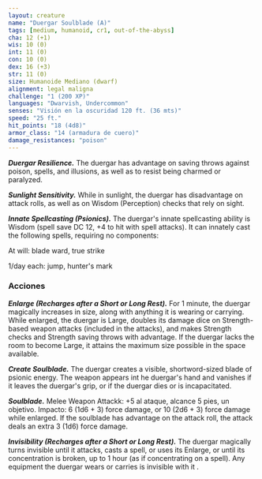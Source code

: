 ```yaml
---
layout: creature
name: "Duergar Soulblade (A)"
tags: [medium, humanoid, cr1, out-of-the-abyss]
cha: 12 (+1)
wis: 10 (0)
int: 11 (0)
con: 10 (0)
dex: 16 (+3)
str: 11 (0)
size: Humanoide Mediano (dwarf)
alignment: legal maligna
challenge: "1 (200 XP)"
languages: "Dwarvish, Undercommon"
senses: "Visión en la oscuridad 120 ft. (36 mts)"
speed: "25 ft."
hit_points: "18 (4d8)"
armor_class: "14 (armadura de cuero)"
damage_resistances: "poison"
---
```


***Duergar Resilience.*** The duergar has advantage on saving throws against poison, spells, and illusions, as well as to resist being charmed or paralyzed.

***Sunlight Sensitivity.*** While in sunlight, the duergar has disadvantage on attack rolls, as well as on Wisdom (Perception) checks that rely on sight.

***Innate Spellcasting (Psionics).*** The duergar's innate spellcasting ability is Wisdom (spell save DC 12, +4 to hit with spell attacks). It can innately cast the following spells, requiring no components:

At will: blade ward, true strike

1/day each: jump, hunter's mark

### Acciones

***Enlarge (Recharges after a Short or Long Rest).*** For 1 minute, the duergar magically increases in size, along with anything it is wearing or carrying. While enlarged, the duergar is Large, doubles its damage dice on Strength-based weapon attacks (included in the attacks), and makes Strength checks and Strength saving throws with advantage. If the duergar lacks the room to become Large, it attains the maximum size possible in the space available.

***Create Soulblade.*** The duergar creates a visible, shortword-sized blade of psionic energy. The weapon appears int he duergar's hand and vanishes if it leaves the duergar's grip, or if the duergar dies or is incapacitated.

***Soulblade.*** Melee Weapon Attackk: +5 al ataque, alcance 5 pies, un objetivo. Impacto: 6 (1d6 + 3) force damage, or 10 (2d6 + 3) force damage while enlarged. If the soulblade has advantage on the attack roll, the attack deals an extra 3 (1d6) force damage.

***Invisibility (Recharges after a Short or Long Rest).*** The duergar magically turns invisible until it attacks, casts a spell, or uses its Enlarge, or until its concentration is broken, up to 1 hour (as if concentrating on a spell). Any equipment the duergar wears or carries is invisible with it .